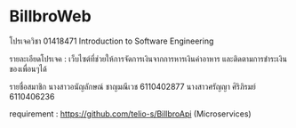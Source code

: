 # BillbroWeb
โปรเจควิชา 01418471 Introduction to Software Engineering

รายละเอียดโปรเจค : เว็บไซต์ที่ช่วยให้การจัดการเงินจากการหารเงินค่าอาหาร และติดตามการชำระเงินของเพื่อนๆได้

รายชื่อสมาชิก
นางสาวอนัญลักษณ์ ชาญมณีเวช 6110402877
นางสาวศรัญญา ศิริภิรมย์ 6110406236

requirement : https://github.com/telio-s/BillbroApi (Microservices)
